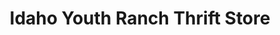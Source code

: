 ---
title: "Idaho Youth Ranch Thrift Store"
url: /middleton/idaho-youth-ranch-thrift-store/
shop: charity
---